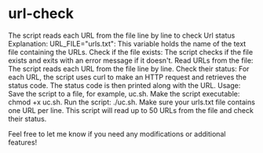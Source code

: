 # url-check
The script reads each URL from the file line by line to check Url status
Explanation:
URL_FILE="urls.txt": This variable holds the name of the text file containing the URLs.
Check if the file exists: The script checks if the file exists and exits with an error message if it doesn't.
Read URLs from the file: The script reads each URL from the file line by line.
Check their status: For each URL, the script uses curl to make an HTTP request and retrieves the status code. The status code is then printed along with the URL.
Usage:
Save the script to a file, for example, uc.sh.
Make the script executable: chmod +x uc.sh.
Run the script: ./uc.sh.
Make sure your urls.txt file contains one URL per line. This script will read up to 50 URLs from the file and check their status.

Feel free to let me know if you need any modifications or additional features!
